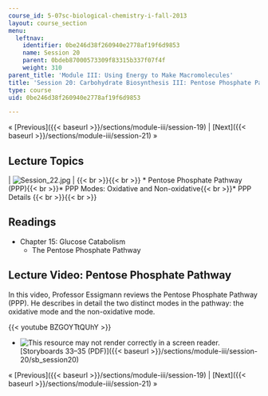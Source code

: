 ```yaml
---
course_id: 5-07sc-biological-chemistry-i-fall-2013
layout: course_section
menu:
  leftnav:
    identifier: 0be246d38f260940e2778af19f6d9853
    name: Session 20
    parent: 0bdeb87000573309f83315b337f07f4f
    weight: 310
parent_title: 'Module III: Using Energy to Make Macromolecules'
title: 'Session 20: Carbohydrate Biosynthesis III: Pentose Phosphate Pathway'
type: course
uid: 0be246d38f260940e2778af19f6d9853

---
```


« [Previous]({{< baseurl >}}/sections/module-iii/session-19) | [Next]({{< baseurl >}}/sections/module-iii/session-21) »

Lecture Topics
--------------

| ![Session_22.jpg](/coursemedia/5-07sc-biological-chemistry-i-fall-2013/830589fccff09c4f988cc5b67583fe0b_Session_22.jpg) |  {{< br >}}{{< br >}} *   Pentose Phosphate Pathway (PPP){{< br >}}*   PPP Modes: Oxidative and Non-oxidative{{< br >}}*   PPP Details {{< br >}}{{< br >}}  

Readings
--------

*   Chapter 15: Glucose Catabolism
    *   The Pentose Phosphate Pathway

Lecture Video: Pentose Phosphate Pathway
----------------------------------------

In this video, Professor Essigmann reviews the Pentose Phosphate Pathway (PPP). He describes in detail the two distinct modes in the pathway: the oxidative mode and the non-oxidative mode.

{{< youtube BZGOYTtQUhY >}}

*   ![This resource may not render correctly in a screen reader.](/images/inacessible.gif)[Storyboards 33–35 (PDF)]({{< baseurl >}}/sections/module-iii/session-20/sb_session20)

« [Previous]({{< baseurl >}}/sections/module-iii/session-19) | [Next]({{< baseurl >}}/sections/module-iii/session-21) »
